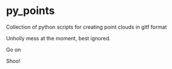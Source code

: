 # py_points
Collection of python scripts for creating point clouds in gltf format

Unholly mess at the moment, best ignored.

Go on

Shoo!